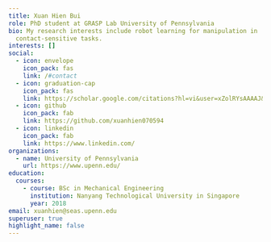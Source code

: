 ```yaml
---
title: Xuan Hien Bui
role: PhD student at GRASP Lab University of Pennsylvania
bio: My research interests include robot learning for manipulation in
  contact-sensitive tasks.
interests: []
social:
  - icon: envelope
    icon_pack: fas
    link: /#contact
  - icon: graduation-cap
    icon_pack: fas
    link: https://scholar.google.com/citations?hl=vi&user=xZolRYsAAAAJ&view_op=list_works&gmla=AJsN-F4V9F8OlTLf2aNE3jUaBSBxW6HFWXxrK7k_PgTDjzkao0YdADBwaaqHBRc9aEzbC3jjGPuINtfB8nionUEc-zP6QyYx6jtMqMdDXw383g0bqyjRV6Y
  - icon: github
    icon_pack: fab
    link: https://github.com/xuanhien070594
  - icon: linkedin
    icon_pack: fab
    link: https://www.linkedin.com/
organizations:
  - name: University of Pennsylvania
    url: https://www.upenn.edu/
education:
  courses:
    - course: BSc in Mechanical Engineering
      institution: Nanyang Technological University in Singapore
      year: 2018
email: xuanhien@seas.upenn.edu
superuser: true
highlight_name: false
---
```

